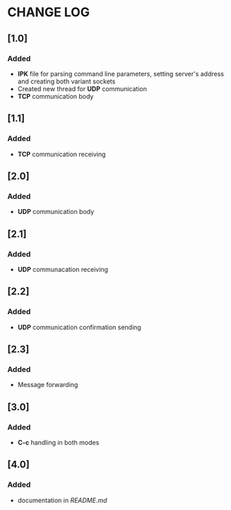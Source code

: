 # CHANGE LOG
## [1.0]
### Added
* **IPK** file for parsing command line parameters, setting server's address and creating both variant sockets
* Created new thread for **UDP** communication
* **TCP** communication body

## [1.1]
### Added
* **TCP** communication receiving

## [2.0]
### Added
* **UDP** communication body

## [2.1]
### Added
* **UDP** communacation receiving

## [2.2]
### Added
* **UDP** communication confirmation sending

## [2.3]
### Added
* Message forwarding

## [3.0]
### Added
* **C-c** handling in both modes

## [4.0]
### Added
* documentation in *README.md*
